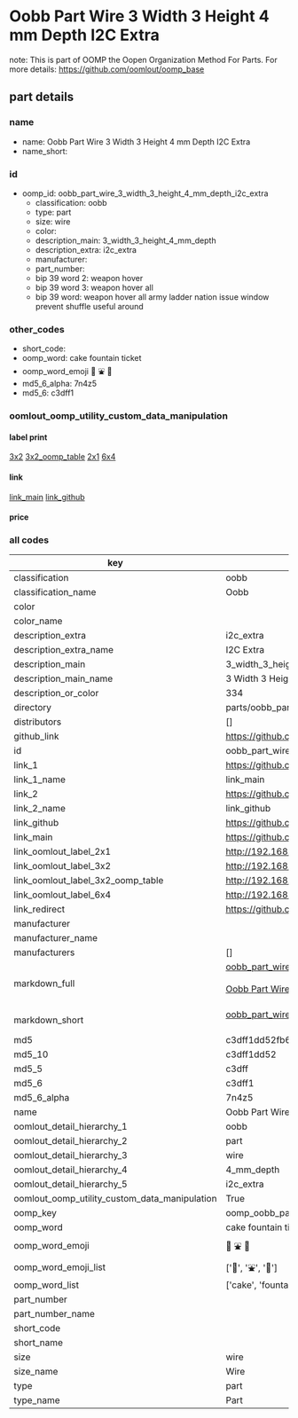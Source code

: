 # Oobb Part Wire 3 Width 3 Height 4 mm Depth I2C Extra  

note: This is part of OOMP the Oopen Organization Method For Parts. For more details: https://github.com/oomlout/oomp_base

##  part details
  







### name
* name: Oobb Part Wire 3 Width 3 Height 4 mm Depth I2C Extra
* name_short: 
### id
* oomp_id: oobb_part_wire_3_width_3_height_4_mm_depth_i2c_extra
  * classification: oobb
  * type: part
  * size: wire
  * color: 
  * description_main: 3_width_3_height_4_mm_depth
  * description_extra: i2c_extra
  * manufacturer: 
  * part_number: 
  * bip 39 word 2: weapon hover
  * bip 39 word 3: weapon hover all
  * bip 39 word: weapon hover all army ladder nation issue window prevent shuffle useful around

### other_codes
* short_code: 
* oomp_word: cake fountain ticket
* oomp_word_emoji :cake: :fountain: :ticket:
* md5_6_alpha: 7n4z5
* md5_6: c3dff1






### oomlout_oomp_utility_custom_data_manipulation
#### label print
[3x2](http://192.168.1.245:1112/?label=oomp%207n4z5)
[3x2_oomp_table](http://192.168.1.108:1112/?label=oomp%207n4z5)
[2x1](http://192.168.1.242:1112/?label=oomp%207n4z5)
[6x4](http://192.168.1.55:1112/?label=oomp%207n4z5)    

#### link

[link_main](https://github.com/oomlout/oomlout_oomp_version_1_messy/tree/main/parts/oobb_part_wire_3_width_3_height_4_mm_depth_i2c_extra) [link_github](https://github.com/oomlout/oomlout_oomp_version_1_messy/tree/main/parts/oobb_part_wire_3_width_3_height_4_mm_depth_i2c_extra)                             

#### price







### all codes 
| key | value |  
| --- | --- |  
| classification | oobb |  
| classification_name | Oobb |  
| color |  |  
| color_name |  |  
| description_extra | i2c_extra |  
| description_extra_name | I2C Extra |  
| description_main | 3_width_3_height_4_mm_depth |  
| description_main_name | 3 Width 3 Height 4 mm Depth |  
| description_or_color | 334 |  
| directory | parts/oobb_part_wire_3_width_3_height_4_mm_depth_i2c_extra |  
| distributors | [] |  
| github_link | https://github.com/oomlout/oomlout_oomp_part_src/tree/main/parts/oobb_part_wire_3_width_3_height_4_mm_depth_i2c_extra |  
| id | oobb_part_wire_3_width_3_height_4_mm_depth_i2c_extra |  
| link_1 | https://github.com/oomlout/oomlout_oomp_version_1_messy/tree/main/parts/oobb_part_wire_3_width_3_height_4_mm_depth_i2c_extra |  
| link_1_name | link_main |  
| link_2 | https://github.com/oomlout/oomlout_oomp_version_1_messy/tree/main/parts/oobb_part_wire_3_width_3_height_4_mm_depth_i2c_extra |  
| link_2_name | link_github |  
| link_github | https://github.com/oomlout/oomlout_oomp_version_1_messy/tree/main/parts/oobb_part_wire_3_width_3_height_4_mm_depth_i2c_extra |  
| link_main | https://github.com/oomlout/oomlout_oomp_version_1_messy/tree/main/parts/oobb_part_wire_3_width_3_height_4_mm_depth_i2c_extra |  
| link_oomlout_label_2x1 | http://192.168.1.242:1112/?label=oomp%207n4z5 |  
| link_oomlout_label_3x2 | http://192.168.1.245:1112/?label=oomp%207n4z5 |  
| link_oomlout_label_3x2_oomp_table | http://192.168.1.108:1112/?label=oomp%207n4z5 |  
| link_oomlout_label_6x4 | http://192.168.1.55:1112/?label=oomp%207n4z5 |  
| link_redirect | https://github.com/oomlout/oomlout_oomp_version_1_messy/tree/main/parts/oobb_part_wire_3_width_3_height_4_mm_depth_i2c_extra |  
| manufacturer |  |  
| manufacturer_name |  |  
| manufacturers | [] |  
| markdown_full | [oobb_part_wire_3_width_3_height_4_mm_depth_i2c_extra](none)<br>[](none)<br>[Oobb Part Wire 3 Width 3 Height 4 Mm Depth I2C Extra](none)<br><br> |  
| markdown_short | [oobb_part_wire_3_width_3_height_4_mm_depth_i2c_extra](none)<br><br> |  
| md5 | c3dff1dd52fb6ed64d3e30c00cdb9fc2 |  
| md5_10 | c3dff1dd52 |  
| md5_5 | c3dff |  
| md5_6 | c3dff1 |  
| md5_6_alpha | 7n4z5 |  
| name | Oobb Part Wire 3 Width 3 Height 4 mm Depth I2C Extra |  
| oomlout_detail_hierarchy_1 | oobb |  
| oomlout_detail_hierarchy_2 | part |  
| oomlout_detail_hierarchy_3 | wire |  
| oomlout_detail_hierarchy_4 | 4_mm_depth |  
| oomlout_detail_hierarchy_5 | i2c_extra |  
| oomlout_oomp_utility_custom_data_manipulation | True |  
| oomp_key | oomp_oobb_part_wire_3_width_3_height_4_mm_depth_i2c_extra |  
| oomp_word | cake fountain ticket |  
| oomp_word_emoji | :cake: :fountain: :ticket: |  
| oomp_word_emoji_list | [':cake:', ':fountain:', ':ticket:'] |  
| oomp_word_list | ['cake', 'fountain', 'ticket'] |  
| part_number |  |  
| part_number_name |  |  
| short_code |  |  
| short_name |  |  
| size | wire |  
| size_name | Wire |  
| type | part |  
| type_name | Part |  
